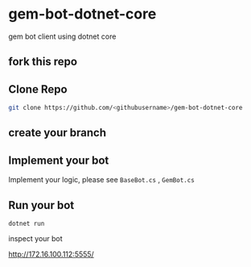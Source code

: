 # gem-bot-dotnet-core
gem bot client using dotnet core

## fork this repo

## Clone Repo 

```bash
git clone https://github.com/<githubusername>/gem-bot-dotnet-core
```

## create your branch

## Implement your bot

Implement your logic, please see `BaseBot.cs` , `GemBot.cs`

## Run your bot

```
dotnet run
```

inspect your bot

http://172.16.100.112:5555/
